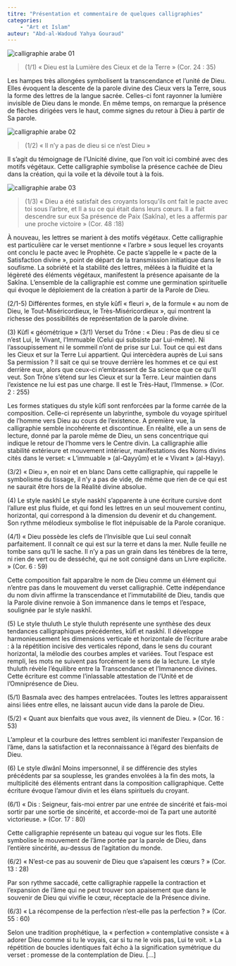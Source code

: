 ```yaml
---
titre: "Présentation et commentaire de quelques calligraphies"
categories:
    - "Art et Islam"
auteur: "Abd-al-Wadoud Yahya Gouraud"
---
```



![calligraphie arabe 01](https://res.cloudinary.com/genesi-communication-design/image/upload/v1603651910/ihei/calligraphies/calligraphie-01_rof1zv.jpg)

> (1/1) « Dieu est la Lumière des Cieux et de la Terre » (Cor. 24 : 35)

Les hampes très allongées symbolisent la transcendance et l’unité de Dieu. Elles évoquent la descente de la parole divine des Cieux vers la Terre, sous la forme des lettres de la langue sacrée. Celles-ci font rayonner la lumière invisible de Dieu dans le monde. En même temps, on remarque la présence de flèches dirigées vers le haut, comme signes du retour à Dieu à partir de Sa parole.

![calligraphie arabe 02](https://res.cloudinary.com/genesi-communication-design/image/upload/v1603651910/ihei/calligraphies/calligraphie-02_eomkkm.jpg)

> (1/2) « Il n’y a pas de dieu si ce n’est Dieu »

Il s’agit du témoignage de l’Unicité divine, que l’on voit ici combiné avec des motifs végétaux. Cette calligraphie symbolise la présence cachée de Dieu dans la création, qui la voile et la dévoile tout à la fois.

![calligraphie arabe 03](https://res.cloudinary.com/genesi-communication-design/image/upload/v1603651910/ihei/calligraphies/calligraphie-03_whdg1k.jpg)

> (1/3) « Dieu a été satisfait des croyants lorsqu’ils ont fait le pacte avec toi sous l’arbre, et Il a su ce qui était dans leurs cœurs. Il a fait descendre sur eux Sa présence de Paix (Sakîna), et les a affermis par une proche victoire » (Cor. 48 :18)

À nouveau, les lettres se marient à des motifs végétaux. Cette calligraphie est particulière car le verset mentionne « l’arbre » sous lequel les croyants ont conclu le pacte avec le Prophète. Ce pacte s’appelle le « pacte de la Satisfaction divine », point de départ de la transmission initiatique dans le soufisme. La sobriété et la stabilité des lettres, mêlées à la fluidité et la légèreté des éléments végétaux, manifestent la présence apaisante de la Sakîna.
L’ensemble de la calligraphie est comme une germination spirituelle qui évoque le déploiement de la création à partir de la Parole de Dieu.

(2/1-5) Différentes formes, en style kûfî « fleuri », de la formule « au nom de Dieu, le Tout-Miséricordieux, le Très-Miséricordieux », qui montrent la richesse des possibilités de représentation de la parole divine.

(3) Kûfî « géométrique »
(3/1) Verset du Trône : « Dieu : Pas de dieu si ce n’est Lui, le Vivant, l’Immuable (Celui qui subsiste par Lui-même). Ni l’assoupissement ni le sommeil n’ont de prise sur Lui. Tout ce qui est dans les Cieux et sur la Terre Lui appartient. Qui intercèdera auprès de Lui sans Sa permission  ? Il sait ce qui se trouve derrière les hommes et ce qui est derrière eux, alors que ceux-ci n’embrassent de Sa science que ce qu’Il veut. Son Trône s’étend sur les Cieux et sur la Terre. Leur maintien dans l’existence ne lui est pas une charge. Il est le Très-Haut, l’Immense. » (Cor. 2 : 255)

Les formes statiques du style kûfî sont renforcées par la forme carrée de la composition. Celle-ci représente un labyrinthe, symbole du voyage spirituel de l’homme vers Dieu au cours de l’existence. A première vue, la calligraphie semble incohérente et discontinue. En réalité, elle a un sens de lecture, donné par la parole même de Dieu, un sens concentrique qui indique le retour de l’homme vers le Centre divin. La calligraphie allie stabilité extérieure et mouvement intérieur, manifestations des Noms divins cités dans le verset: « L’immuable » (al-Qayyûm) et le « Vivant » (al-Hayy).

(3/2) « Dieu », en noir et en blanc
Dans cette calligraphie, qui rappelle le symbolisme du tissage, il n’y a pas de vide, de même que rien de ce qui est ne saurait être hors de la Réalité divine absolue.

(4) Le style naskhî
Le style naskhî s’apparente à une écriture cursive dont l’allure est plus fluide, et qui fond les lettres en un seul mouvement continu, horizontal, qui correspond à la dimension du devenir et du changement. Son rythme mélodieux symbolise le flot inépuisable de la Parole coranique.

(4/1) « Dieu possède les clefs de l’Invisible que Lui seul connaît parfaitement. Il connaît ce qui est sur la terre et dans la mer. Nulle feuille ne tombe sans qu’Il le sache. Il n’y a pas un grain dans les ténèbres de la terre, ni rien de vert ou de desséché, qui ne soit consigné dans un Livre explicite. » (Cor. 6 : 59)

Cette composition fait apparaître le nom de Dieu comme un élément qui n’entre pas dans le mouvement du verset calligraphié. Cette indépendance du nom divin affirme la transcendance et l’immutabilité de Dieu, tandis que la Parole divine renvoie à Son immanence dans le temps et l’espace, soulignée par le style naskhî.

(5) Le style thuluth
Le style thuluth représente une synthèse des deux tendances calligraphiques précédentes, kûfî et naskhî. Il développe harmonieusement les dimensions verticale et horizontale de l’écriture arabe : à la répétition incisive des verticales répond, dans le sens du courant horizontal, la mélodie des courbes amples et variées. Tout l’espace est rempli, les mots ne suivent pas forcément le sens de la lecture. Le style thuluth révèle l’équilibre entre la Transcendance et l’Immanence divines. Cette écriture est comme l’inlassable attestation de l’Unité et de l’Omniprésence de Dieu.

(5/1) Basmala avec des hampes entrelacées.
Toutes les lettres apparaissent ainsi liées entre elles, ne laissant aucun vide dans la parole de Dieu.

(5/2) « Quant aux bienfaits que vous avez, ils viennent de Dieu. » (Cor. 16 : 53)

L’ampleur et la courbure des lettres semblent ici manifester l‘expansion de l’âme, dans la satisfaction et la reconnaissance à l’égard des bienfaits de Dieu.

(6) Le style dîwânî
Moins impersonnel, il se différencie des styles précédents par sa souplesse, les grandes envolées à la fin des mots, la multiplicité des éléments entrant dans la composition calligraphique. Cette écriture évoque l’amour divin et les élans spirituels du croyant.

 

(6/1) « Dis : Seigneur, fais-moi entrer par une entrée de sincérité et fais-moi sortir par une sortie de sincérité, et accorde-moi de Ta part une autorité victorieuse. » (Cor. 17 : 80)

Cette calligraphie représente un bateau qui vogue sur les flots. Elle symbolise le mouvement de l’âme portée par la parole de Dieu, dans l’entière sincérité, au-dessus de l’agitation du monde.

(6/2) « N’est-ce pas au souvenir de Dieu que s’apaisent les cœurs  ? »
(Cor. 13 : 28)

Par son rythme saccadé, cette calligraphie rappelle la contraction et l’expansion de l’âme qui ne peut trouver son apaisement que dans le souvenir de Dieu qui vivifie le cœur, réceptacle de la Présence divine.


(6/3) « La récompense de la perfection n’est-elle pas la perfection  ? »
(Cor. 55 : 60)

Selon une tradition prophétique, la « perfection » contemplative consiste « à adorer Dieu comme si tu le voyais, car si tu ne le vois pas, Lui te voit. » La répétition de boucles identiques fait écho à la signification symétrique du verset : promesse de la contemplation de Dieu. [...]